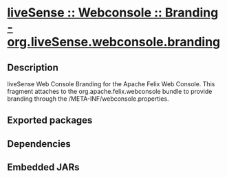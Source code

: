 # [liveSense :: Webconsole :: Branding - org.liveSense.webconsole.branding](http://github.com/liveSense/org.liveSense.webconsole.branding)
## Description
liveSense Web Console Branding for the Apache Felix Web Console. This fragment attaches to the org.apache.felix.webconsole bundle to provide branding through the /META-INF/webconsole.properties.
## Exported packages
## Dependencies
## Embedded JARs
